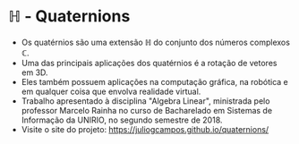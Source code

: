 # ℍ - Quaternions

- Os quatérnios são uma extensão ℍ do conjunto dos números complexos ℂ.
- Uma das principais aplicações dos quatérnios é a rotação de vetores em 3D.
- Eles também possuem aplicações na computação gráfica, na robótica e em qualquer coisa que envolva realidade virtual.
- Trabalho apresentado à disciplina "Algebra Linear", ministrada pelo professor Marcelo Rainha no curso de Bacharelado em Sistemas de Informação da UNIRIO, no segundo semestre de 2018.
- Visite o site do projeto: <https://juliogcampos.github.io/quaternions/>
